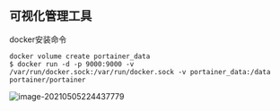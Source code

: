 ## 可视化管理工具

docker安装命令

```shell
docker volume create portainer_data
$ docker run -d -p 9000:9000 -v /var/run/docker.sock:/var/run/docker.sock -v portainer_data:/data portainer/portainer
```

![image-20210505224437779](https://img.xiaoyou66.com/2021/05/05/024cfcada536a.png)